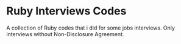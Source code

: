 # Ruby Interviews Codes
A collection of Ruby codes that i did for some jobs interviews. Only interviews without Non-Disclosure Agreement.
